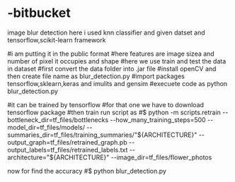 # -bitbucket
image blur detection
here i used knn classifier and given datset and tensorflow,scikit-learn framework

#i am putting it in the public format
#here features are image sizea and number of pixel it occupies and shape
#here we use train and test the data in dataset #first convert the data folder into .jar file 
#install openCV and then create file name as blur_detection.py
#import packages tensorflow,sklearn,keras and imulits and gensim #execuete code as python blur_detection.py

#it can be trained by tensorflow
#for that one we have to download tensorflow package #then train run script as
#$ python -m scripts.retrain 
--bottleneck_dir=tf_files/bottlenecks 
--how_many_training_steps=500 
--model_dir=tf_files/models/ 
--summaries_dir=tf_files/training_summaries/"${ARCHITECTURE}" 
--output_graph=tf_files/retrained_graph.pb 
--output_labels=tf_files/retrained_labels.txt 
--architecture="${ARCHITECTURE}" 
--image_dir=tf_files/flower_photos

now for find the accuracy
#$ python blur_detection.py
